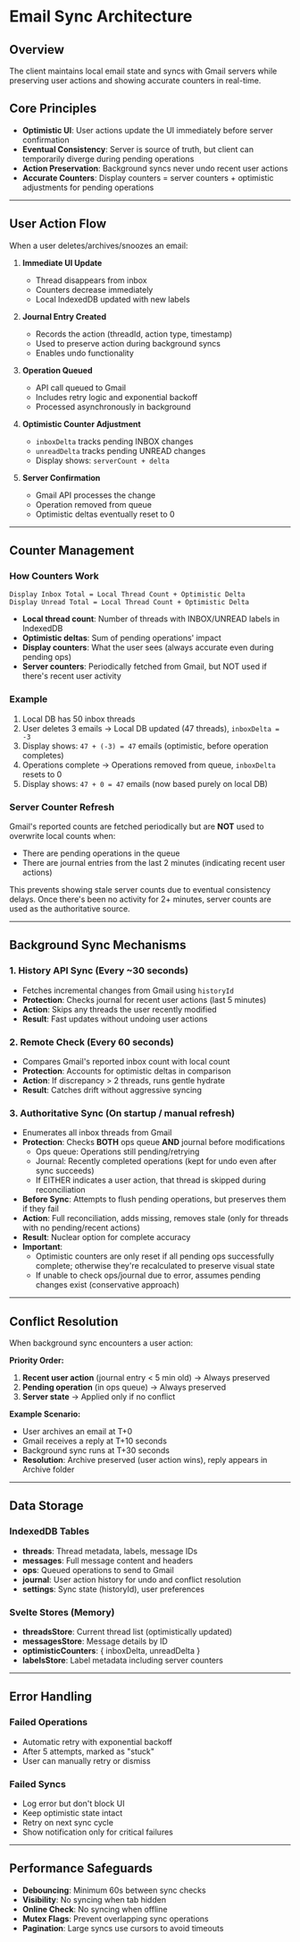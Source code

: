 # Email Sync Architecture

## Overview

The client maintains local email state and syncs with Gmail servers while preserving user actions and showing accurate counters in real-time.

## Core Principles

- **Optimistic UI**: User actions update the UI immediately before server confirmation
- **Eventual Consistency**: Server is source of truth, but client can temporarily diverge during pending operations
- **Action Preservation**: Background syncs never undo recent user actions
- **Accurate Counters**: Display counters = server counters + optimistic adjustments for pending operations

---

## User Action Flow

When a user deletes/archives/snoozes an email:

1. **Immediate UI Update**
   - Thread disappears from inbox
   - Counters decrease immediately
   - Local IndexedDB updated with new labels

2. **Journal Entry Created**
   - Records the action (threadId, action type, timestamp)
   - Used to preserve action during background syncs
   - Enables undo functionality

3. **Operation Queued**
   - API call queued to Gmail
   - Includes retry logic and exponential backoff
   - Processed asynchronously in background

4. **Optimistic Counter Adjustment**
   - `inboxDelta` tracks pending INBOX changes
   - `unreadDelta` tracks pending UNREAD changes
   - Display shows: `serverCount + delta`

5. **Server Confirmation**
   - Gmail API processes the change
   - Operation removed from queue
   - Optimistic deltas eventually reset to 0

---

## Counter Management

### How Counters Work

```
Display Inbox Total = Local Thread Count + Optimistic Delta
Display Unread Total = Local Thread Count + Optimistic Delta
```

- **Local thread count**: Number of threads with INBOX/UNREAD labels in IndexedDB
- **Optimistic deltas**: Sum of pending operations' impact
- **Display counters**: What the user sees (always accurate even during pending ops)
- **Server counters**: Periodically fetched from Gmail, but NOT used if there's recent user activity

### Example

1. Local DB has 50 inbox threads
2. User deletes 3 emails → Local DB updated (47 threads), `inboxDelta = -3`
3. Display shows: `47 + (-3) = 47` emails (optimistic, before operation completes)
4. Operations complete → Operations removed from queue, `inboxDelta` resets to 0
5. Display shows: `47 + 0 = 47` emails (now based purely on local DB)

### Server Counter Refresh

Gmail's reported counts are fetched periodically but are **NOT** used to overwrite local counts when:
- There are pending operations in the queue
- There are journal entries from the last 2 minutes (indicating recent user actions)

This prevents showing stale server counts due to eventual consistency delays. Once there's been no activity for 2+ minutes, server counts are used as the authoritative source.

---

## Background Sync Mechanisms

### 1. History API Sync (Every ~30 seconds)
- Fetches incremental changes from Gmail using `historyId`
- **Protection**: Checks journal for recent user actions (last 5 minutes)
- **Action**: Skips any threads the user recently modified
- **Result**: Fast updates without undoing user actions

### 2. Remote Check (Every 60 seconds)
- Compares Gmail's reported inbox count with local count
- **Protection**: Accounts for optimistic deltas in comparison
- **Action**: If discrepancy > 2 threads, runs gentle hydrate
- **Result**: Catches drift without aggressive syncing

### 3. Authoritative Sync (On startup / manual refresh)
- Enumerates all inbox threads from Gmail
- **Protection**: Checks **BOTH** ops queue **AND** journal before modifications
  - Ops queue: Operations still pending/retrying
  - Journal: Recently completed operations (kept for undo even after sync succeeds)
  - If EITHER indicates a user action, that thread is skipped during reconciliation
- **Before Sync**: Attempts to flush pending operations, but preserves them if they fail
- **Action**: Full reconciliation, adds missing, removes stale (only for threads with no pending/recent actions)
- **Result**: Nuclear option for complete accuracy
- **Important**: 
  - Optimistic counters are only reset if all pending ops successfully complete; otherwise they're recalculated to preserve visual state
  - If unable to check ops/journal due to error, assumes pending changes exist (conservative approach)

---

## Conflict Resolution

When background sync encounters a user action:

**Priority Order:**
1. **Recent user action** (journal entry < 5 min old) → Always preserved
2. **Pending operation** (in ops queue) → Always preserved
3. **Server state** → Applied only if no conflict

**Example Scenario:**
- User archives an email at T+0
- Gmail receives a reply at T+10 seconds
- Background sync runs at T+30 seconds
- **Resolution**: Archive preserved (user action wins), reply appears in Archive folder

---

## Data Storage

### IndexedDB Tables

- **threads**: Thread metadata, labels, message IDs
- **messages**: Full message content and headers
- **ops**: Queued operations to send to Gmail
- **journal**: User action history for undo and conflict resolution
- **settings**: Sync state (historyId), user preferences

### Svelte Stores (Memory)

- **threadsStore**: Current thread list (optimistically updated)
- **messagesStore**: Message details by ID
- **optimisticCounters**: { inboxDelta, unreadDelta }
- **labelsStore**: Label metadata including server counters

---

## Error Handling

### Failed Operations
- Automatic retry with exponential backoff
- After 5 attempts, marked as "stuck"
- User can manually retry or dismiss

### Failed Syncs
- Log error but don't block UI
- Keep optimistic state intact
- Retry on next sync cycle
- Show notification only for critical failures

---

## Performance Safeguards

- **Debouncing**: Minimum 60s between sync checks
- **Visibility**: No syncing when tab hidden
- **Online Check**: No syncing when offline
- **Mutex Flags**: Prevent overlapping sync operations
- **Pagination**: Large syncs use cursors to avoid timeouts

